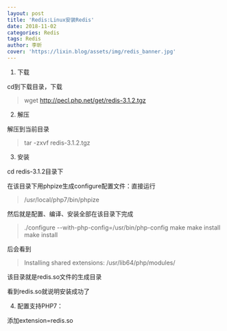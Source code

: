 ```yaml
---
layout: post
title: 'Redis:Linux安装Redis'
date: 2018-11-02
categories: Redis
tags: Redis
author: 李昕
cover: 'https://lixin.blog/assets/img/redis_banner.jpg'
---
```


1. 下载

cd到下载目录，下载

>wget http://pecl.php.net/get/redis-3.1.2.tgz

2. 解压

解压到当前目录 

>tar -zxvf redis-3.1.2.tgz

3. 安装

cd redis-3.1.2目录下

在该目录下用phpize生成configure配置文件：直接运行

>/usr/local/php7/bin/phpize

然后就是配置、编译、安装全部在该目录下完成

>./configure --with-php-config=/usr/bin/php-config
make
make install
make install

后会看到

>Installing shared extensions:     /usr/lib64/php/modules/

该目录就是redis.so文件的生成目录

看到redis.so就说明安装成功了

4. 配置支持PHP7：

添加extension=redis.so